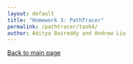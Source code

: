 ```yaml
---
layout: default
title: "Homework 3: PathTracer"
permalink: /pathtracer/task4/
author: Aditya Baireddy and Andrew Liu
---
```

[Back to main page]({{site.baseurl}}/pathtracer)
